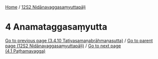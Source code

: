 
[Home](/) / [12S2 Nidānavaggasaṃyuttapāḷi](../12S2.md)

# 4 Anamataggasaṃyutta


[Go to previous page (3.4.10 Tatiyasamaṇabrāhmaṇasutta)](3/3.4/3.4.10.md) / [Go to parent page (12S2 Nidānavaggasaṃyuttapāḷi)](0.md) / [Go to next page (4.1 Paṭhamavagga)](4/4.1.md)


